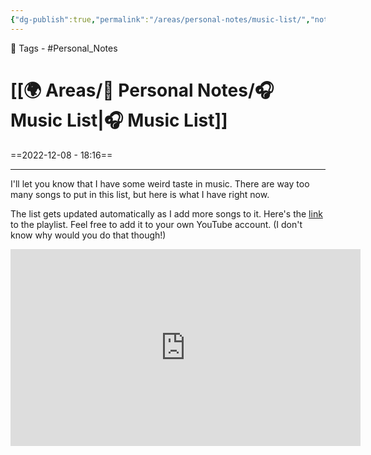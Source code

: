 ```yaml
---
{"dg-publish":true,"permalink":"/areas/personal-notes/music-list/","noteIcon":"1"}
---
```


🧶 Tags - #Personal_Notes 
# [[🌍 Areas/📧 Personal Notes/🎧 Music List\|🎧 Music List]]
==2022-12-08 - 18:16==

---
I'll let you know that I have some weird taste in music. There are way too many songs to put in this list, but here is what I have right now.

The list gets updated automatically as I add more songs to it. Here's the <a href="https://www.youtube.com/playlist?list=PLV_PJZjHzknDb_P57MhQVt2FQ1n3EnaKl">link</a> to the playlist. Feel free to add it to your own YouTube account. (I don't know why would you do that though!)

<center><iframe width="560" height="315" src="https://www.youtube.com/embed/videoseries?list=PLV_PJZjHzknDb_P57MhQVt2FQ1n3EnaKl" title="YouTube video player" frameborder="0" allow="accelerometer; autoplay; clipboard-write; encrypted-media; gyroscope; picture-in-picture" allowfullscreen></iframe></center>
